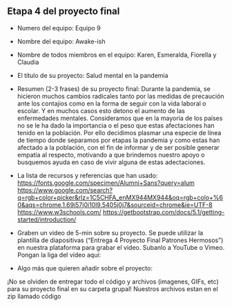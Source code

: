 ## Etapa 4 del proyecto final

- Numero del equipo:
Equipo 9

- Nombre del equipo:
Awake-ish

- Nombre de todos miembros en el equipo:
Karen, Esmeralda, Fiorella y Claudia

- El título de su proyecto:
Salud mental en la pandemia

- Resumen (2-3 frases) de su proyecto final:
Durante la pandemia, se hicieron muchos cambios radicales tanto por las medidas de precaución ante los contajios como en la forma de seguir con la vida laboral o escolar. Y en muchos casos esto detono el aumento de las enfermedades mentales. Consideramos que en la mayoria de los países no se le ha dado la importancia o el peso que estas afectaciones han tenido en la población.
Por ello decidimos plasmar una especie de línea de tiempo donde separamos por etapas la pandemia y como estas han afectado a la población, con el fin de informar y de ser posible generar empatía al respecto, motivando a que brindemos nuestro apoyo o busquemos ayuda en caso de vivir alguna de estas adectaciones.

- La lista de recursos y referencias que han usado:
https://fonts.google.com/specimen/Alumni+Sans?query=alum
https://www.google.com/search?q=rgb+color+picker&rlz=1C5CHFA_enMX944MX944&oq=rgb+colo+%60&aqs=chrome.1.69i57j0i10l9.5405j0j7&sourceid=chrome&ie=UTF-8
https://www.w3schools.com/
https://getbootstrap.com/docs/5.1/getting-started/introduction/

- Graben un video de 5-min sobre su proyecto. Se puede utilizar la plantilla de diapositivas (“Entrega 4 Proyecto Final Patrones Hermosos”) en nuestra plataforma para grabar el video. Subanlo a YouTube o Vimeo. Pongan la liga del vídeo aquí:


- Algo más que quieren añadir sobre el proyecto:

¡No se olviden de entregar todo el código y archivos (imagenes, GIFs, etc) para su proyecto final en su carpeta grupal!
Nuestros archivos estan en el zip llamado código
